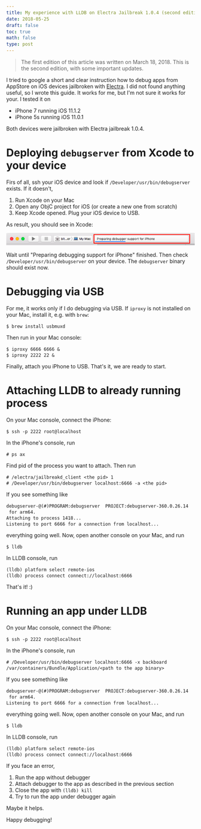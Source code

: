```yaml
---
title: My experience with LLDB on Electra Jailbreak 1.0.4 (second edition)
date: 2018-05-25
draft: false
toc: true
math: false
type: post
---
```


> The first edition of this article was written on March 18, 2018. This is the second edition, with some important updates.

I tried to google a short and clear instruction how to debug apps from AppStore on iOS devices jailbroken with [Electra](https://coolstar.org/electra/). I did not found anything useful, so I wrote this guide. It works for me, but I'm not sure it works for your. I tested it on 

* iPhone 7 running iOS 11.1.2 
* iPhone 5s running iOS 11.0.1

Both devices were jailbroken with Electra jailbreak 1.0.4. 

# Deploying `debugserver` from Xcode to your device

Firs of all, ssh your iOS device and look if `/Developer/usr/bin/debugserver` exists. If it doesn't, 

1. Run Xcode on your Mac
2. Open any ObjC project for iOS (or create a new one from scratch)
3. Keep Xcode opened. Plug your iOS device to USB.

As result, you should see in Xcode:

![](preparing_debug.png)

Wait until "Preparing debugging support for iPhone" finished. Then check `/Developer/usr/bin/debugserver` on your device. The `debugserver` binary should exist now.

# Debugging via USB

For me, it works only if I do debugging via USB. If `iproxy` is not installed on your Mac, install it, e.g. with `brew`:

```
$ brew install usbmuxd
```

Then run in your Mac console:

```
$ iproxy 6666 6666 &
$ iproxy 2222 22 &
```

Finally, attach you iPhone to USB. That's it, we are ready to start.

# Attaching LLDB to already running process

On your Mac console, connect the iPhone:

```
$ ssh -p 2222 root@localhost
```

In the iPhone's console, run

```
# ps ax
```

Find pid of the process you want to attach. Then run

```
# /electra/jailbreakd_client <the pid> 1
# /Developer/usr/bin/debugserver localhost:6666 -a <the pid>
```

If you see something like

```
debugserver-@(#)PROGRAM:debugserver  PROJECT:debugserver-360.0.26.14
 for arm64.
Attaching to process 1418...
Listening to port 6666 for a connection from localhost...
```

everything going well. Now, open another console on your Mac, and run

```
$ lldb
```

In LLDB console, run

```
(lldb) platform select remote-ios
(lldb) process connect connect://localhost:6666
```

That's it! :)

# Running an app under LLDB

On your Mac console, connect the iPhone:

```
$ ssh -p 2222 root@localhost
```

In the iPhone's console, run

```
# /Developer/usr/bin/debugserver localhost:6666 -x backboard /var/containers/Bundle/Application/<path to the app binary>
```

If you see something like

```
debugserver-@(#)PROGRAM:debugserver  PROJECT:debugserver-360.0.26.14
 for arm64.
Listening to port 6666 for a connection from localhost...
```

everything going well. Now, open another console on your Mac, and run

```
$ lldb
```

In LLDB console, run

```
(lldb) platform select remote-ios
(lldb) process connect connect://localhost:6666
```

If you face an error, 

1. Run the app without debugger
2. Attach debugger to the app as described in the previous section
3. Close the app with `(lldb) kill`
4. Try to run the app under debugger again

Maybe it helps.

Happy debugging!
